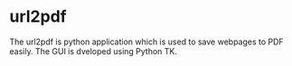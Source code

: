 # url2pdf
The url2pdf is python application which is used to save webpages to PDF easily. The GUI is dveloped using Python TK.
